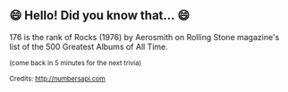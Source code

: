 ## 😄 Hello! Did you know that... 😄
176 is the rank of Rocks (1976) by Aerosmith on Rolling Stone magazine's list of the 500 Greatest Albums of All Time.

<sup>(come back in 5 minutes for the next trivia)</sup>


<sup>Credits: http://numbersapi.com</sup>
